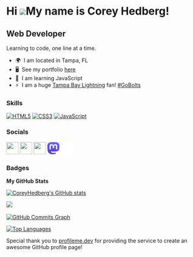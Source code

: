 # Hi ![](https://user-images.githubusercontent.com/18350557/176309783-0785949b-9127-417c-8b55-ab5a4333674e.gif)My name is Corey Hedberg!

## Web Developer

Learning to code, one line at a time.

- 🌍  I am located in Tampa, FL
- 🖥️  See my portfolio [here](https://coreyhedberg.dev)
- 🧠  I am learning JavaScript
- ⚡  I am a huge [Tampa Bay Lightning](https://www.nhl.com/lightning) fan! [#GoBolts](https://techhub.social/tags/GoBolts)

### Skills

<p align="left">
<a href="https://developer.mozilla.org/en-US/docs/Glossary/HTML5" target="_blank" rel="noreferrer"><img src="https://raw.githubusercontent.com/danielcranney/readme-generator/main/public/icons/skills/html5-colored.svg" width="40" height="40" alt="HTML5" /></a>
<a href="https://www.w3.org/TR/CSS/#css" target="_blank" rel="noreferrer"><img src="https://raw.githubusercontent.com/danielcranney/readme-generator/main/public/icons/skills/css3-colored.svg" width="40" height="40" alt="CSS3" /></a>
<a href="https://developer.mozilla.org/en-US/docs/Web/JavaScript" target="_blank" rel="noreferrer"><img src="https://raw.githubusercontent.com/danielcranney/readme-generator/main/public/icons/skills/javascript-colored.svg" width="40" height="40" alt="JavaScript" /></a>
</p>

### Socials

<p align="left"> <a href="https://discord.com/users/CoreyH#1378" target="_blank" rel="noreferrer"><img src="https://raw.githubusercontent.com/danielcranney/readme-generator/main/public/icons/socials/discord.svg" width="32" height="32" /></a> <a href="https://www.github.com/CoreyHedberg" target="_blank" rel="noreferrer"><img src="https://raw.githubusercontent.com/danielcranney/readme-generator/main/public/icons/socials/github-dark.svg" width="32" height="32" /></a> <a href="https://www.linkedin.com/in/coreyhedberg" target="_blank" rel="noreferrer"><img src="https://raw.githubusercontent.com/danielcranney/readme-generator/main/public/icons/socials/linkedin.svg" width="32" height="32" /></a> <a href="https://techhub.social/@chedberg" target="_blank" rel="noreferrer"><img src="./images/mastodon.svg" width="32" height="32"/></a>
<a href="https://www.freecodecamp.org/coreyhedberg" target="_blank" rel="noreferrer"><img src="./images/free_code_camp.svg" width="32" height="32"/></a></p>

### Badges

<b>My GitHub Stats</b>

<a href="http://www.github.com/CoreyHedberg"><img src="https://github-readme-stats.vercel.app/api?username=CoreyHedberg&show_icons=true&hide=&count_private=true&title_color=0891b2&text_color=ffffff&icon_color=0891b2&bg_color=1c1917&hide_border=true&show_icons=true" alt="CoreyHedberg's GitHub stats" /></a>

<a href="http://www.github.com/CoreyHedberg"><img src="https://github-readme-streak-stats.herokuapp.com/?user=CoreyHedberg&stroke=ffffff&background=1c1917&ring=0891b2&fire=0891b2&currStreakNum=ffffff&currStreakLabel=0891b2&sideNums=ffffff&sideLabels=ffffff&dates=ffffff&hide_border=true" /></a>

<a href="http://www.github.com/CoreyHedberg"><img src="https://github-readme-activity-graph.cyclic.app/graph?username=CoreyHedberg&bg_color=1c1917&color=ffffff&line=0891b2&point=ffffff&area_color=1c1917&area=true&hide_border=true&custom_title=GitHub%20Commits%20Graph" alt="GitHub Commits Graph" /></a>

<a href="https://github.com/CoreyHedberg" align="left"><img src="https://github-readme-stats.vercel.app/api/top-langs/?username=CoreyHedberg&langs_count=10&title_color=0891b2&text_color=ffffff&icon_color=0891b2&bg_color=1c1917&hide_border=true&locale=en&custom_title=Top%20%Languages" alt="Top Languages" /></a>

Special thank you to [profileme.dev](https://www.profileme.dev/) for providing the service to create an awesome GitHub profile page!
